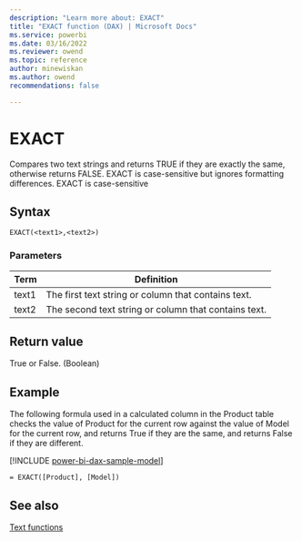 ```yaml
---
description: "Learn more about: EXACT"
title: "EXACT function (DAX) | Microsoft Docs"
ms.service: powerbi 
ms.date: 03/16/2022
ms.reviewer: owend
ms.topic: reference
author: minewiskan
ms.author: owend 
recommendations: false

---
```

# EXACT

Compares two text strings and returns TRUE if they are exactly the same, otherwise returns FALSE. EXACT is case-sensitive but ignores formatting differences. EXACT is case-sensitive
  
## Syntax  
  
```dax
EXACT(<text1>,<text2>)  
```
  
### Parameters  
  
|Term|Definition|  
|--------|--------------|  
|text1|The first text string or column that contains text.|  
|text2|The second text string or column that contains text.|  
  
## Return value

True or False. (Boolean)  
  
## Example

The following formula used in a calculated column in the Product table checks the value of Product for the current row against the value of Model for the current row, and returns True if they are the same, and returns False if they are different.  

[!INCLUDE [power-bi-dax-sample-model](includes/power-bi-dax-sample-model.md)]

```dax
= EXACT([Product], [Model])  
```
  
## See also

[Text functions](text-functions-dax.md)  
